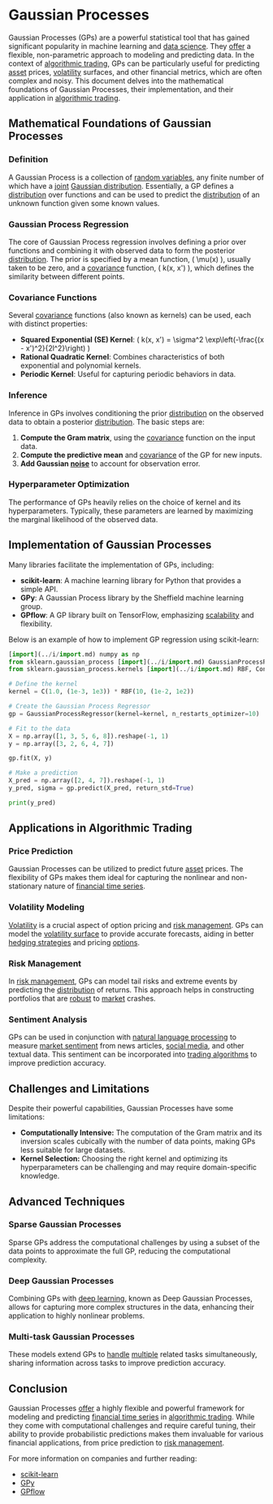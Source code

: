 # Gaussian Processes

Gaussian Processes (GPs) are a powerful statistical tool that has gained significant popularity in machine learning and [data science](../d/data_science_in_trading.md). They [offer](../o/offer.md) a flexible, non-parametric approach to modeling and predicting data. In the context of [algorithmic trading](../a/algorithmic_trading.md), GPs can be particularly useful for predicting [asset](../a/asset.md) prices, [volatility](../v/volatility.md) surfaces, and other financial metrics, which are often complex and noisy. This document delves into the mathematical foundations of Gaussian Processes, their implementation, and their application in [algorithmic trading](../a/algorithmic_trading.md).

## Mathematical Foundations of Gaussian Processes

### Definition

A Gaussian Process is a collection of [random variables](../r/random_variables.md), any finite number of which have a [joint](../j/joint.md) [Gaussian distribution](../g/gaussian_distribution.md). Essentially, a GP defines a [distribution](../d/distribution.md) over functions and can be used to predict the [distribution](../d/distribution.md) of an unknown function given some known values. 

### Gaussian Process Regression

The core of Gaussian Process regression involves defining a prior over functions and combining it with observed data to form the posterior [distribution](../d/distribution.md). The prior is specified by a mean function, \( \mu(x) \), usually taken to be zero, and a [covariance](../c/covariance.md) function, \( k(x, x') \), which defines the similarity between different points.

### Covariance Functions

Several [covariance](../c/covariance.md) functions (also known as kernels) can be used, each with distinct properties:

- **Squared Exponential (SE) Kernel**: \( k(x, x') = \sigma^2 \exp\left(-\frac{(x - x')^2}{2l^2}\right) \)
- **Rational Quadratic Kernel**: Combines characteristics of both exponential and polynomial kernels.
- **Periodic Kernel**: Useful for capturing periodic behaviors in data.

### Inference

Inference in GPs involves conditioning the prior [distribution](../d/distribution.md) on the observed data to obtain a posterior [distribution](../d/distribution.md). The basic steps are:

1. **Compute the Gram matrix**, using the [covariance](../c/covariance.md) function on the input data.
2. **Compute the predictive mean** and [covariance](../c/covariance.md) of the GP for new inputs.
3. **Add Gaussian [noise](../n/noise.md)** to account for observation error.

### Hyperparameter Optimization

The performance of GPs heavily relies on the choice of kernel and its hyperparameters. Typically, these parameters are learned by maximizing the marginal likelihood of the observed data.

## Implementation of Gaussian Processes

Many libraries facilitate the implementation of GPs, including:

- **scikit-learn**: A machine learning library for Python that provides a simple API.
- **GPy**: A Gaussian Process library by the Sheffield machine learning group.
- **GPflow**: A GP library built on TensorFlow, emphasizing [scalability](../s/scalability.md) and flexibility.

Below is an example of how to implement GP regression using scikit-learn:

```python
[import](../i/import.md) numpy as np
from sklearn.gaussian_process [import](../i/import.md) GaussianProcessRegressor
from sklearn.gaussian_process.kernels [import](../i/import.md) RBF, ConstantKernel as C

# Define the kernel
kernel = C(1.0, (1e-3, 1e3)) * RBF(10, (1e-2, 1e2))

# Create the Gaussian Process Regressor
gp = GaussianProcessRegressor(kernel=kernel, n_restarts_optimizer=10)

# Fit to the data
X = np.array([1, 3, 5, 6, 8]).reshape(-1, 1)
y = np.array([3, 2, 6, 4, 7])

gp.fit(X, y)

# Make a prediction
X_pred = np.array([2, 4, 7]).reshape(-1, 1)
y_pred, sigma = gp.predict(X_pred, return_std=True)

print(y_pred)
```

## Applications in Algorithmic Trading

### Price Prediction

Gaussian Processes can be utilized to predict future [asset](../a/asset.md) prices. The flexibility of GPs makes them ideal for capturing the nonlinear and non-stationary nature of [financial time series](../f/financial_time_series.md).

### Volatility Modeling

[Volatility](../v/volatility.md) is a crucial aspect of option pricing and [risk management](../r/risk_management.md). GPs can model the [volatility surface](../v/volatility_surface.md) to provide accurate forecasts, aiding in better [hedging strategies](../h/hedging_strategies.md) and pricing [options](../o/options.md).

### Risk Management

In [risk management](../r/risk_management.md), GPs can model tail risks and extreme events by predicting the [distribution](../d/distribution.md) of returns. This approach helps in constructing portfolios that are [robust](../r/robust.md) to [market](../m/market.md) crashes.

### Sentiment Analysis

GPs can be used in conjunction with [natural language processing](../n/natural_language_processing_(nlp)_in_trading.md) to measure [market sentiment](../m/market_sentiment.md) from news articles, [social media](../s/social_media.md), and other textual data. This sentiment can be incorporated into [trading algorithms](../t/trading_algorithms.md) to improve prediction accuracy.

## Challenges and Limitations

Despite their powerful capabilities, Gaussian Processes have some limitations:

- **Computationally Intensive:** The computation of the Gram matrix and its inversion scales cubically with the number of data points, making GPs less suitable for large datasets.
- **Kernel Selection:** Choosing the right kernel and optimizing its hyperparameters can be challenging and may require domain-specific knowledge.

## Advanced Techniques

### Sparse Gaussian Processes

Sparse GPs address the computational challenges by using a subset of the data points to approximate the full GP, reducing the computational complexity.

### Deep Gaussian Processes

Combining GPs with [deep learning](../d/deep_learning.md), known as Deep Gaussian Processes, allows for capturing more complex structures in the data, enhancing their application to highly nonlinear problems.

### Multi-task Gaussian Processes

These models extend GPs to [handle](../h/handle.md) [multiple](../m/multiple.md) related tasks simultaneously, sharing information across tasks to improve prediction accuracy.

## Conclusion

Gaussian Processes [offer](../o/offer.md) a highly flexible and powerful framework for modeling and predicting [financial time series](../f/financial_time_series.md) in [algorithmic trading](../a/algorithmic_trading.md). While they come with computational challenges and require careful tuning, their ability to provide probabilistic predictions makes them invaluable for various financial applications, from price prediction to [risk management](../r/risk_management.md).

For more information on companies and further reading:

- [scikit-learn](https://scikit-learn.org/)
- [GPy](https://sheffieldml.github.io/GPy/)
- [GPflow](https://www.gpflow.org/)
